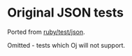 # Original JSON tests

Ported from [ruby/test/json](https://github.com/ruby/ruby/tree/trunk/test/json).

Omitted - tests which Oj will not support.
